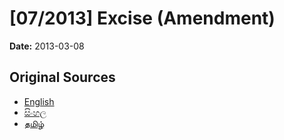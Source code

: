 # [07/2013] Excise (Amendment)

**Date:** 2013-03-08

## Original Sources

- [English](https://documents.gov.lk/view/bills/2013/3/07-2013_E.pdf)
- [සිංහල](https://documents.gov.lk/view/bills/2013/3/07-2013_S.pdf)
- [தமிழ்](https://documents.gov.lk/view/bills/2013/3/07-2013_T.pdf)
